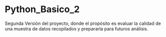 # Python_Basico_2

Segunda Versión del proyecto, donde el propósito es evaluar la calidad de una muestra de datos recopilados y prepararla para futuros análisis.
